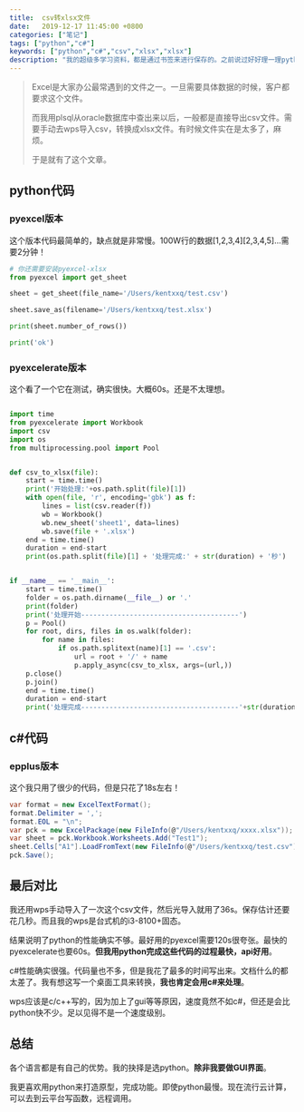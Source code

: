 ```yaml
---
title:  csv转xlsx文件
date:   2019-12-17 11:45:00 +0800
categories: ["笔记"]
tags: ["python","c#"]
keywords: ["python","c#","csv","xlsx","xlsx"]
description: "我的超级多学习资料，都是通过书签来进行保存的。之前说过好好理一理python，所以打算从python书签开始。python的性能一直被诟病，有多方面的原因。而多进程是解决办法之一"
---
```


> Excel是大家办公最常遇到的文件之一。一旦需要具体数据的时候，客户都要求这个文件。
>
> 而我用plsql从oracle数据库中查出来以后，一般都是直接导出csv文件。需要手动去wps导入csv，转换成xlsx文件。有时候文件实在是太多了，麻烦。
>
> 于是就有了这个文章。

## python代码

### pyexcel版本

这个版本代码最简单的，缺点就是非常慢。100W行的数据[1,2,3,4][2,3,4,5]...需要2分钟！

```python
# 你还需要安装pyexcel-xlsx
from pyexcel import get_sheet

sheet = get_sheet(file_name='/Users/kentxxq/test.csv')

sheet.save_as(filename='/Users/kentxxq/test.xlsx')

print(sheet.number_of_rows())

print('ok')
```

### pyexcelerate版本

这个看了一个它在测试，确实很快。大概60s。还是不太理想。

```python

import time
from pyexcelerate import Workbook
import csv
import os
from multiprocessing.pool import Pool


def csv_to_xlsx(file):
    start = time.time()
    print('开始处理:'+os.path.split(file)[1])
    with open(file, 'r', encoding='gbk') as f:
        lines = list(csv.reader(f))
        wb = Workbook()
        wb.new_sheet('sheet1', data=lines)
        wb.save(file + '.xlsx')
    end = time.time()
    duration = end-start
    print(os.path.split(file)[1] + '处理完成:' + str(duration) + '秒')


if __name__ == '__main__':
    start = time.time()
    folder = os.path.dirname(__file__) or '.'
    print(folder)
    print('处理开始---------------------------------------')
    p = Pool()
    for root, dirs, files in os.walk(folder):
        for name in files:
            if os.path.splitext(name)[1] == '.csv':
                url = root + '/' + name
                p.apply_async(csv_to_xlsx, args=(url,))
    p.close()
    p.join()
    end = time.time()
    duration = end-start
    print('处理完成---------------------------------------'+str(duration))
```

## c#代码

### epplus版本

这个我只用了很少的代码，但是只花了18s左右！
```c#
var format = new ExcelTextFormat();
format.Delimiter = ',';
format.EOL = "\n";
var pck = new ExcelPackage(new FileInfo(@"/Users/kentxxq/xxxx.xlsx"));
var sheet = pck.Workbook.Worksheets.Add("Test1");
sheet.Cells["A1"].LoadFromText(new FileInfo(@"/Users/kentxxq/test.csv"), format,                                                      OfficeOpenXml.Table.TableStyles.None, false);
pck.Save();
```

## 最后对比

我还用wps手动导入了一次这个csv文件，然后光导入就用了36s。保存估计还要花几秒。而且我的wps是台式机的i3-8100+固态。

结果说明了python的性能确实不够。最好用的pyexcel需要120s很夸张。最快的pyexcelerate也要60s。**但我用python完成这些代码的过程最快，api好用**。

c#性能确实很强。代码量也不多，但是我花了最多的时间写出来。文档什么的都太差了。我有想这写一个桌面工具来转换，**我也肯定会用c#来处理**。

wps应该是c/c++写的，因为加上了gui等等原因，速度竟然不如c#，但还是会比python快不少。足以见得不是一个速度级别。

## 总结

各个语言都是有自己的优势。我的抉择是选python。**除非我要做GUI界面**。

我更喜欢用python来打造原型，完成功能。即使python最慢。现在流行云计算，可以去到云平台写函数，远程调用。